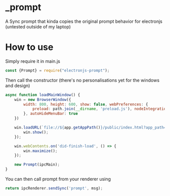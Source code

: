 # _prompt
A Sync prompt that kinda copies the original prompt behavior for electronjs (untested outside of my laptop)

# How to use
Simply require it in main.js
```js
const {Prompt} = require("electronjs-prompt");
```

Then call the constructor (there's no personalisations yet for the windows and design)
```js
async function loadMainWindow() {
    win = new BrowserWindow({
        width: 800, height: 600, show: false, webPreferences: {
            preload: path.join(__dirname, 'preload.js'), nodeIntegration: true, contextIsolation: false
        }, autoHideMenuBar: true
    })

    win.loadURL(`file://${app.getAppPath()}/public/index.html?app_path=${app.getAppPath()}`).then(r => {
        win.show();
    });

    win.webContents.on('did-finish-load', () => {
        win.maximize();
    });

    new Prompt(ipcMain);
}
```

You can then call prompt from your renderer using 
```js
return ipcRenderer.sendSync('prompt', msg);
```
